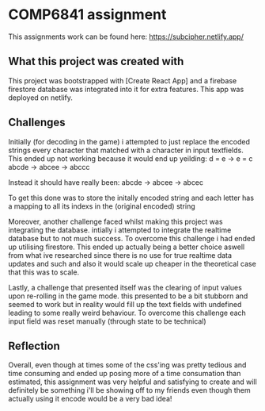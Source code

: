 # COMP6841 assignment
This assignments work can be found here:
https://subcipher.netlify.app/

## What this project was created with

This project was bootstrapped with [Create React App] and a firebase firestore database was integrated into it for extra features. This app was deployed on netlify.

## Challenges
Initially (for decoding in the game) i attempted to just replace the encoded strings every character that matched with a character in input textfields. This ended up not working because it would end up yeilding:
d = e -> e = c
abcde -> abcee -> abccc

Instead it should have really been:
abcde -> abcee -> abcec

To get this done was to store the initally encoded string and each letter has a mapping to all its indexs in the (original encoded) string 

Moreover, another challenge faced whilst making this project was integrating the database. intially i attempted to integrate the realtime database but to not much success. To overcome this challenge i had ended up utilising firestore. This ended up actually being a better choice aswell from what ive researched since there is no use for true realtime data updates and such and also it would scale up cheaper in the theoretical case that this was to scale.

Lastly, a challenge that presented itself was the clearing of input values upon re-rolling in the game mode. this presented to be a bit stubborn and seemed to work but in reality would fill up the text fields with undefined leading to some really weird behaviour. To overcome this challenge each input field was reset manually (through state to be technical)

## Reflection
Overall, even though at times some of the css'ing was pretty tedious and time consuming and ended up posing more of a time consumation than estimated, this assignment was very helpful and satisfying to create and will definitely be something i'll be showing off to my friends even though them actually using it encode would be a very bad idea!

